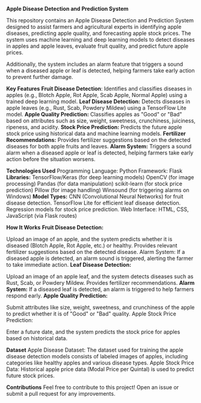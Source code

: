 **Apple Disease Detection and Prediction System**

This repository contains an Apple Disease Detection and Prediction System designed to assist farmers and agricultural experts in identifying apple diseases, predicting apple quality, and forecasting apple stock prices. The system uses machine learning and deep learning models to detect diseases in apples and apple leaves, evaluate fruit quality, and predict future apple prices.

Additionally, the system includes an alarm feature that triggers a sound when a diseased apple or leaf is detected, helping farmers take early action to prevent further damage.

**Key Features**
**Fruit Disease Detection**: Identifies and classifies diseases in apples (e.g., Blotch Apple, Rot Apple, Scab Apple, Normal Apple) using a trained deep learning model.
**Leaf Disease Detection:** Detects diseases in apple leaves (e.g., Rust, Scab, Powdery Mildew) using a TensorFlow Lite model.
**Apple Quality Prediction:** Classifies apples as "Good" or "Bad" based on attributes such as size, weight, sweetness, crunchiness, juiciness, ripeness, and acidity.
**Stock Price Prediction:** Predicts the future apple stock price using historical data and machine learning models.
**Fertilizer Recommendations:** Provides fertilizer suggestions based on the detected diseases for both apple fruits and leaves.
**Alarm System:** Triggers a sound alarm when a diseased apple or leaf is detected, helping farmers take early action before the situation worsens.

**Technologies Used**
Programming Language: Python
Framework: Flask
**Libraries:**
TensorFlow/Keras (for deep learning models)
OpenCV (for image processing)
Pandas (for data manipulation)
scikit-learn (for stock price prediction)
Pillow (for image handling)
Winsound (for triggering alarms on Windows)
**Model Types:**
CNN (Convolutional Neural Networks) for fruit disease detection.
TensorFlow Lite for efficient leaf disease detection.
Regression models for stock price prediction.
Web Interface: HTML, CSS, JavaScript (via Flask routes)

**How It Works**
**Fruit Disease Detection:**

Upload an image of an apple, and the system predicts whether it is diseased (Blotch Apple, Rot Apple, etc.) or healthy.
Provides relevant fertilizer suggestions based on the detected disease.
Alarm System: If a diseased apple is detected, an alarm sound is triggered, alerting the farmer to take immediate action.
**Leaf Disease Detection:**

Upload an image of an apple leaf, and the system detects diseases such as Rust, Scab, or Powdery Mildew.
Provides fertilizer recommendations.
**Alarm System:** If a diseased leaf is detected, an alarm is triggered to help farmers respond early.
**Apple Quality Prediction:**

Submit attributes like size, weight, sweetness, and crunchiness of the apple to predict whether it is of "Good" or "Bad" quality.
Apple Stock Price Prediction:

Enter a future date, and the system predicts the stock price for apples based on historical data.

**Dataset**
Apple Disease Dataset: The dataset used for training the apple disease detection models consists of labeled images of apples, including categories like healthy apples and various disease types.
Apple Stock Price Data: Historical apple price data (Modal Price per Quintal) is used to predict future stock prices.

**Contributions**
Feel free to contribute to this project! Open an issue or submit a pull request for any improvements.
